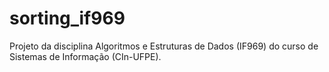 # sorting_if969
Projeto da disciplina Algoritmos e Estruturas de Dados (IF969) do curso de Sistemas de Informação (CIn-UFPE).
